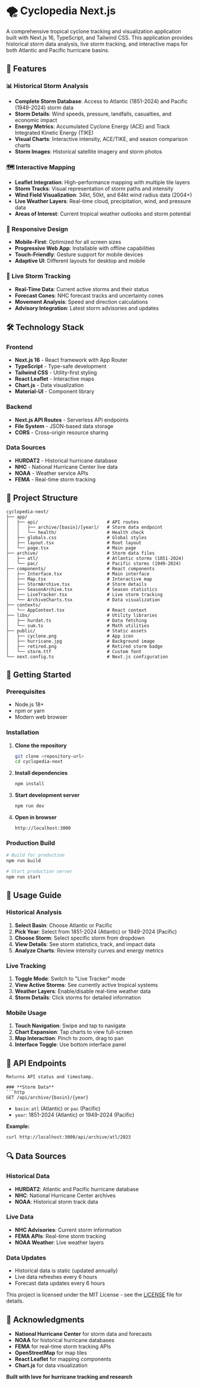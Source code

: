 # 🌪️ Cyclopedia Next.js

A comprehensive tropical cyclone tracking and visualization application built with Next.js 16, TypeScript, and Tailwind CSS. This application provides historical storm data analysis, live storm tracking, and interactive maps for both Atlantic and Pacific hurricane basins.

## 🚀 Features

### 📊 **Historical Storm Analysis**
- **Complete Storm Database**: Access to Atlantic (1851-2024) and Pacific (1949-2024) storm data
- **Storm Details**: Wind speeds, pressure, landfalls, casualties, and economic impact
- **Energy Metrics**: Accumulated Cyclone Energy (ACE) and Track Integrated Kinetic Energy (TIKE)
- **Visual Charts**: Interactive intensity, ACE/TIKE, and season comparison charts
- **Storm Images**: Historical satellite imagery and storm photos

### 🗺️ **Interactive Mapping**
- **Leaflet Integration**: High-performance mapping with multiple tile layers
- **Storm Tracks**: Visual representation of storm paths and intensity
- **Wind Field Visualization**: 34kt, 50kt, and 64kt wind radius data (2004+)
- **Live Weather Layers**: Real-time cloud, precipitation, wind, and pressure data
- **Areas of Interest**: Current tropical weather outlooks and storm potential

### 📱 **Responsive Design**
- **Mobile-First**: Optimized for all screen sizes
- **Progressive Web App**: Installable with offline capabilities
- **Touch-Friendly**: Gesture support for mobile devices
- **Adaptive UI**: Different layouts for desktop and mobile

### 🔄 **Live Storm Tracking**
- **Real-Time Data**: Current active storms and their status
- **Forecast Cones**: NHC forecast tracks and uncertainty cones
- **Movement Analysis**: Speed and direction calculations
- **Advisory Integration**: Latest storm advisories and updates

## 🛠️ Technology Stack

### **Frontend**
- **Next.js 16** - React framework with App Router
- **TypeScript** - Type-safe development
- **Tailwind CSS** - Utility-first styling
- **React Leaflet** - Interactive maps
- **Chart.js** - Data visualization
- **Material-UI** - Component library

### **Backend**
- **Next.js API Routes** - Serverless API endpoints
- **File System** - JSON-based data storage
- **CORS** - Cross-origin resource sharing

### **Data Sources**
- **HURDAT2** - Historical hurricane database
- **NHC** - National Hurricane Center live data
- **NOAA** - Weather service APIs
- **FEMA** - Real-time storm tracking

## 📁 Project Structure

```
cyclopedia-next/
├── app/
│   ├── api/                          # API routes
│   │   ├── archive/[basin]/[year]/   # Storm data endpoint
│   │   └── health/                   # Health check
│   ├── globals.css                   # Global styles
│   ├── layout.tsx                    # Root layout
│   └── page.tsx                      # Main page
├── archive/                          # Storm data files
│   ├── atl/                          # Atlantic storms (1851-2024)
│   └── pac/                          # Pacific storms (1949-2024)
├── components/                       # React components
│   ├── Interface.tsx                 # Main interface
│   ├── Map.tsx                       # Interactive map
│   ├── StormArchive.tsx              # Storm details
│   ├── SeasonArchive.tsx             # Season statistics
│   ├── LiveTracker.tsx               # Live storm tracking
│   └── ArchiveCharts.tsx             # Data visualization
├── contexts/
│   └── AppContext.tsx                # React context
├── libs/                             # Utility libraries
│   ├── hurdat.ts                     # Data fetching
│   └── sum.ts                        # Math utilities
├── public/                           # Static assets
│   ├── cyclone.png                   # App icon
│   ├── hurricane.jpg                 # Background image
│   ├── retired.png                   # Retired storm badge
│   └── storm.ttf                     # Custom font
└── next.config.ts                    # Next.js configuration
```

## 🚀 Getting Started

### **Prerequisites**
- Node.js 18+ 
- npm or yarn
- Modern web browser

### **Installation**

1. **Clone the repository**
   ```bash
   git clone <repository-url>
   cd cyclopedia-next
   ```

2. **Install dependencies**
   ```bash
   npm install
   ```

3. **Start development server**
   ```bash
   npm run dev
   ```

4. **Open in browser**
   ```
   http://localhost:3000
   ```

### **Production Build**

```bash
# Build for production
npm run build

# Start production server
npm run start
```

## 📖 Usage Guide

### **Historical Analysis**

1. **Select Basin**: Choose Atlantic or Pacific
2. **Pick Year**: Select from 1851-2024 (Atlantic) or 1949-2024 (Pacific)
3. **Choose Storm**: Select specific storm from dropdown
4. **View Details**: See storm statistics, track, and impact data
5. **Analyze Charts**: Review intensity curves and energy metrics

### **Live Tracking**

1. **Toggle Mode**: Switch to "Live Tracker" mode
2. **View Active Storms**: See currently active tropical systems
3. **Weather Layers**: Enable/disable real-time weather data
4. **Storm Details**: Click storms for detailed information

### **Mobile Usage**

1. **Touch Navigation**: Swipe and tap to navigate
2. **Chart Expansion**: Tap charts to view full-screen
3. **Map Interaction**: Pinch to zoom, drag to pan
4. **Interface Toggle**: Use bottom interface panel

## 🔧 API Endpoints

```
Returns API status and timestamp.

### **Storm Data**
```http
GET /api/archive/{basin}/{year}
```
- `basin`: `atl` (Atlantic) or `pac` (Pacific)
- `year`: 1851-2024 (Atlantic) or 1949-2024 (Pacific)

**Example:**
```bash
curl http://localhost:3000/api/archive/atl/2023
```

## 🔍 Data Sources

### **Historical Data**
- **HURDAT2**: Atlantic and Pacific hurricane database
- **NHC**: National Hurricane Center archives
- **NOAA**: Historical storm track data

### **Live Data**
- **NHC Advisories**: Current storm information
- **FEMA APIs**: Real-time storm tracking
- **NOAA Weather**: Live weather layers

### **Data Updates**
- Historical data is static (updated annually)
- Live data refreshes every 6 hours
- Forecast data updates every 6 hours

This project is licensed under the MIT License - see the [LICENSE](LICENSE) file for details.

## 🙏 Acknowledgments

- **National Hurricane Center** for storm data and forecasts
- **NOAA** for historical hurricane databases
- **FEMA** for real-time storm tracking APIs
- **OpenStreetMap** for map tiles
- **React Leaflet** for mapping components
- **Chart.js** for data visualization

**Built with love for hurricane tracking and research**

